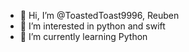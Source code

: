 - 👋 Hi, I’m @ToastedToast9996, Reuben
- 👀 I’m interested in python and swift
- 🌱 I’m currently learning Python

<!---
ToastedToast9996/ToastedToast9996 is a ✨ special ✨ repository because its `README.md` (this file) appears on your GitHub profile.
You can click the Preview link to take a look at your changes.
--->
